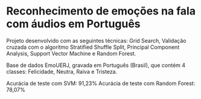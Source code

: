 # Reconhecimento de emoções na fala com áudios em Português

Projeto desenvolvido com as seguintes técnicas: Grid Search, Validação cruzada com o algoritmo Stratified Shuffle Split, Principal Component Analysis, Support Vector Machine e Random Forest.

Base de dados EmoUERJ, gravada em Português (Brasil), que contém 4 classes: Felicidade, Neutra, Raiva e Tristeza.

Acurácia de teste com SVM: 91,23%
Acurácia de teste com Random Forest: 78,07%
